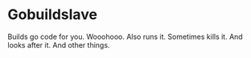 # Gobuildslave
Builds go code for you. Wooohooo. Also runs it. Sometimes kills it. And looks after it. And other things.